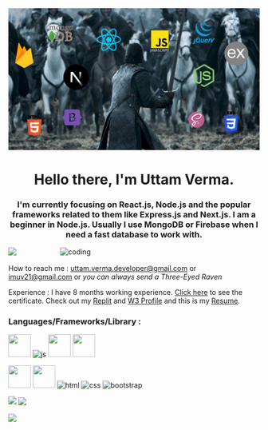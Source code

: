 <img src="jons.jpg" />
<h1 align="center">Hello there, I'm Uttam Verma.</h1>
<h3 align="center"> I'm currently focusing on React.js, Node.js and the popular frameworks related to them like Express.js and Next.js. I am a beginner in Node.js. Usually I use MongoDB or Firebase when I need a fast database to work with. </h3>
<img align="right" alt="coding" width="400" src="https://www.sarvika.com/wp-content/uploads/2021/03/Backend-Developer-Python-GIF-Dribble.gif">

<p align="left"> <img src="https://komarev.com/ghpvc/?username=imuv21&label=Profile%20views&color=0e75b6&style=flat" /> </p>

How to reach me : uttam.verma.developer@gmail.com or imuv21@gmail.com or *you can always send a Three-Eyed Raven*

Experience : I have 8 months working experience. <a href="https://drive.google.com/file/d/1-2leV5D_c7L5QOi-LkOUlShNMZhjaArP/view?usp=drive_link" >Click here</a> to see the certificate. Check out my <a href="https://www.replit.com/@imuv21">Replit</a> and <a href="https://www.w3profile.com/imuv21">W3 Profile</a> and this is my <a href="https://drive.google.com/file/d/19KRpYzdQbu1UUHM8ZcxKD0R5Q9GRf0k2/view?usp=sharing">Resume</a>.
<h3 align="left">Languages/Frameworks/Library :</h3>
<p align="left"> 
 <a herf="https://www.w3schools.com/react/default.asp"><img src="https://cdn4.iconfinder.com/data/icons/logos-3/600/React.js_logo-256.png" width="45" height="45" > </a>
<a herf="https://www.w3schools.com/js/default.asp"><img src="https://cdn2.iconfinder.com/data/icons/designer-skills/128/code-programming-javascript-software-develop-command-language-512.png" alt="js" width="45" height="45"> </a>
 <a herf="https://www.w3schools.com/jquery/default.asp"><img src="https://cdn2.iconfinder.com/data/icons/designer-skills/128/code-programming-javascript-jquery-develop-framework-language-256.png" width="45" height="45" /></a>
 <a herf="https://www.w3schools.com/next/default.asp"><img src="https://cdn1.iconfinder.com/data/icons/akar-vol-1/24/nextjs-fill-256.png" width="45" height="45" /></a>
</p>
 <p>
 <a herf="https://www.w3schools.com/node/default.asp"><img src="https://cdn4.iconfinder.com/data/icons/logos-and-brands/512/233_Node_Js_logo-256.png" width="45" height="45" /></a>
  <a herf="https://www.w3schools.com/firebase/default.asp"><img src="https://cdn4.iconfinder.com/data/icons/google-i-o-2016/512/google_firebase-256.png" width="45" height="45" /></a>
<a herf="https://www.w3schools.com/html/default.asp"><img src="https://images.vexels.com/media/users/3/166383/isolated/preview/6024bc5746d7436c727825dc4fc23c22-html-programming-language-icon.png" alt="html" width="45" height="45"> </a>
<a herf="https://www.w3schools.com/css/default.asp"><img src="https://upload.wikimedia.org/wikipedia/commons/thumb/d/d5/CSS3_logo_and_wordmark.svg/726px-CSS3_logo_and_wordmark.svg.png" alt="css" width="45" height="45"> </a>
<a herf="https://www.w3schools.com/bootstrap/bootstrap_ver.asp"><img src="https://upload.wikimedia.org/wikipedia/commons/thumb/b/b2/Bootstrap_logo.svg/1280px-Bootstrap_logo.svg.png" alt="bootstrap" width="45" height="40"> </a>
 </p>

<p><img align="left" src="https://github-readme-stats.vercel.app/api/top-langs?username=imuv21&show_icons=true&locale=en&layout=compact"  /></p>

<p>&nbsp;<img align="center" src="https://github-readme-stats.vercel.app/api?username=imuv21&show_icons=true&locale=en"  /></p>

<p><img align="center" src="https://github-readme-streak-stats.herokuapp.com/?user=imuv21&"  /></p>
